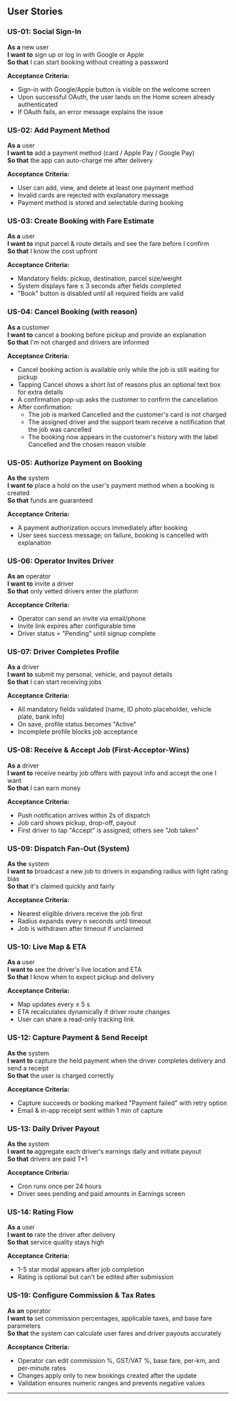 ## User Stories

### US-01: Social Sign-In

**As a** new user  
**I want to** sign up or log in with Google or Apple  
**So that** I can start booking without creating a password

**Acceptance Criteria:**
- Sign-in with Google/Apple button is visible on the welcome screen
- Upon successful OAuth, the user lands on the Home screen already authenticated
- If OAuth fails, an error message explains the issue

### US-02: Add Payment Method

**As a** user  
**I want to** add a payment method (card / Apple Pay / Google Pay)  
**So that** the app can auto-charge me after delivery

**Acceptance Criteria:**
- User can add, view, and delete at least one payment method
- Invalid cards are rejected with explanatory message
- Payment method is stored and selectable during booking

### US-03: Create Booking with Fare Estimate

**As a** user  
**I want to** input parcel & route details and see the fare before I confirm  
**So that** I know the cost upfront

**Acceptance Criteria:**
- Mandatory fields: pickup, destination, parcel size/weight
- System displays fare ≤ 3 seconds after fields completed
- "Book" button is disabled until all required fields are valid

### US-04: Cancel Booking (with reason)

**As a** customer  
**I want to** cancel a booking before pickup and provide an explanation  
**So that** I'm not charged and drivers are informed

**Acceptance Criteria:**
- Cancel booking action is available only while the job is still waiting for pickup
- Tapping Cancel shows a short list of reasons plus an optional text box for extra details
- A confirmation pop-up asks the customer to confirm the cancellation
- After confirmation:
  - The job is marked Cancelled and the customer's card is not charged
  - The assigned driver and the support team receive a notification that the job was cancelled
  - The booking now appears in the customer's history with the label Cancelled and the chosen reason visible

### US-05: Authorize Payment on Booking

**As the** system  
**I want to** place a hold on the user's payment method when a booking is created  
**So that** funds are guaranteed

**Acceptance Criteria:**
- A payment authorization occurs immediately after booking
- User sees success message; on failure, booking is cancelled with explanation

### US-06: Operator Invites Driver

**As an** operator  
**I want to** invite a driver  
**So that** only vetted drivers enter the platform

**Acceptance Criteria:**
- Operator can send an invite via email/phone
- Invite link expires after configurable time
- Driver status = "Pending" until signup complete

### US-07: Driver Completes Profile

**As a** driver  
**I want to** submit my personal, vehicle, and payout details  
**So that** I can start receiving jobs

**Acceptance Criteria:**
- All mandatory fields validated (name, ID photo placeholder, vehicle plate, bank info)
- On save, profile status becomes "Active"
- Incomplete profile blocks job acceptance

### US-08: Receive & Accept Job (First-Acceptor-Wins)

**As a** driver  
**I want to** receive nearby job offers with payout info and accept the one I want  
**So that** I can earn money

**Acceptance Criteria:**
- Push notification arrives within 2s of dispatch
- Job card shows pickup, drop-off, payout
- First driver to tap "Accept" is assigned; others see "Job taken"

### US-09: Dispatch Fan-Out (System)

**As the** system  
**I want to** broadcast a new job to drivers in expanding radius with light rating bias  
**So that** it's claimed quickly and fairly

**Acceptance Criteria:**
- Nearest eligible drivers receive the job first
- Radius expands every n seconds until timeout
- Job is withdrawn after timeout if unclaimed

### US-10: Live Map & ETA

**As a** user  
**I want to** see the driver's live location and ETA  
**So that** I know when to expect pickup and delivery

**Acceptance Criteria:**
- Map updates every ≤ 5 s
- ETA recalculates dynamically if driver route changes
- User can share a read-only tracking link

### US-12: Capture Payment & Send Receipt

**As the** system  
**I want to** capture the held payment when the driver completes delivery and send a receipt  
**So that** the user is charged correctly

**Acceptance Criteria:**
- Capture succeeds or booking marked "Payment failed" with retry option
- Email & in-app receipt sent within 1 min of capture

### US-13: Daily Driver Payout

**As the** system  
**I want to** aggregate each driver's earnings daily and initiate payout  
**So that** drivers are paid T+1

**Acceptance Criteria:**
- Cron runs once per 24 hours
- Driver sees pending and paid amounts in Earnings screen

### US-14: Rating Flow

**As a** user  
**I want to** rate the driver after delivery  
**So that** service quality stays high

**Acceptance Criteria:**
- 1-5 star modal appears after job completion
- Rating is optional but can't be edited after submission

### US-19: Configure Commission & Tax Rates

**As an** operator  
**I want to** set commission percentages, applicable taxes, and base fare parameters  
**So that** the system can calculate user fares and driver payouts accurately

**Acceptance Criteria:**
- Operator can edit commission %, GST/VAT %, base fare, per-km, and per-minute rates
- Changes apply only to new bookings created after the update
- Validation ensures numeric ranges and prevents negative values

---
